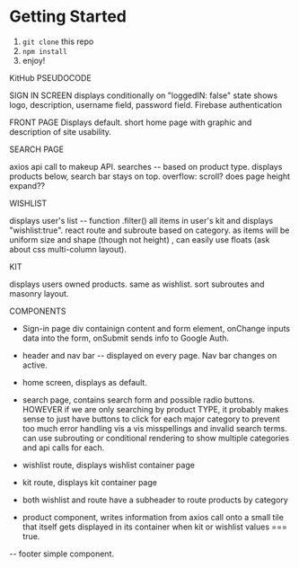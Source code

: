 # Getting Started

1. `git clone` this repo
2. `npm install`
3. enjoy!



KitHub  PSEUDOCODE


SIGN IN SCREEN
displays conditionally on "loggedIN: false" state
shows logo, description, username field, password field. Firebase authentication

FRONT PAGE
Displays default. short home page with graphic and description of site usability.

SEARCH PAGE

axios api call to makeup API. searches -- based on product type. displays products below, search bar stays
on top. overflow: scroll? does page height expand??

WISHLIST

displays user's list  -- function .filter() all items in user's kit and displays "wishlist:true".
react route and subroute based on category. as items will be uniform size and shape (though not height) , can easily use floats (ask about css multi-column layout).

KIT

displays users owned products. same as wishlist. sort subroutes and masonry layout.

COMPONENTS

- Sign-in page
div containign content and form element, onChange inputs data into the form, onSubmit sends info to Google Auth.

- header and nav bar -- displayed on every page. Nav bar changes on active.

- home screen, displays as default.

- search page, contains search form and possible radio buttons. HOWEVER if we are only searching by product TYPE, it probably makes sense to just have buttons to click for each major category to prevent
too much error handling vis a vis misspellings and invalid search terms. can use subrouting or conditional rendering to show multiple categories and api calls for each.

- wishlist route, displays wishlist container page

- kit route, displays kit container page

- both wishlist and route have a subheader to route products by category

- product component, writes information from axios call onto a small tile that itself gets displayed in its container when kit or wishlist values === true.

-- footer simple component.

